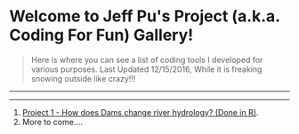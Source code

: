 # Welcome to Jeff Pu's Project (a.k.a. Coding For Fun) Gallery! 
>Here is where you can see a list of coding tools I developed for various purposes.
>Last Updated 12/15/2016, While it is freaking snowing outside like crazy!!!

---
---

1. [Project 1 - How does Dams change river hydrology? (Done in R)](https://gp86041.github.io/gepuprojects.github.io/project1).
2. More to come....




